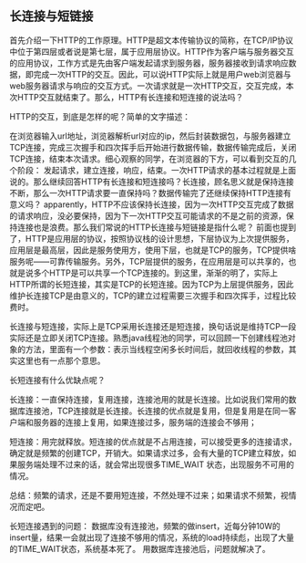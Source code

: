 ## 长连接与短链接



首先介绍一下HTTP的工作原理。HTTP是超文本传输协议的简称，在TCP/IP协议中位于第四层或者说是第七层，属于应用层协议。HTTP作为客户端与服务器交互的应用协议，工作方式是先由客户端发起请求到服务器，服务器接收到请求响应数据，即完成一次HTTP的交互。因此，可以说HTTP实际上就是用户web浏览器与web服务器请求与响应的交互方式。一次请求就是一次HTTP交互，交互完成，本次HTTP交互就结束了。那么，HTTP有长连接和短连接的说法吗？

HTTP的交互，到底是怎样的呢？简单的文字描述：

在浏览器输入url地址，浏览器解析url对应的ip，然后封装数据包，与服务器建立TCP连接，完成三次握手和四次挥手后开始进行数据传输，数据传输完成后，关闭TCP连接，结束本次请求。细心观察的同学，在浏览器的下方，可以看到交互的几个阶段： 发起请求，建立连接，响应，结束。一次HTTP请求的基本过程就是上面说的。那么继续回答HTTP有长连接和短连接吗？长连接，顾名思义就是保持连接不断，那么一次HTTP请求要一直保持吗？数据传输完了还继续保持HTTP连接有意义吗？ apparently，HTTP不应该保持长连接，因为一次HTTP交互完成了数据的请求响应，没必要保持，因为下一次HTTP交互可能请求的不是之前的资源，保持连接也是浪费。那么我们常说的HTTP长连接与短链接是指什么呢？ 前面也提到了，HTTP是应用层的协议，按照协议栈的设计思想，下层协议为上次提供服务，应用层是最高层，因此是服务使用方，使用下层，也就是TCP的服务，TCP提供啥服务呢——可靠传输服务。另外，TCP层提供的服务，在应用层是可以共享的，也就是说多个HTTP是可以共享一个TCP连接的。到这里，渐渐的明了，实际上HTTP所谓的长短连接，其实是TCP的长短连接。因为TCP为上层提供服务，因此维护长连接TCP是由意义的，TCP的建立过程需要三次握手和四次挥手，过程比较费时。

长连接与短连接，实际上是TCP采用长连接还是短连接，换句话说是维持TCP一段实际还是立即关闭TCP连接。熟悉java线程池的同学，可以回顾一下创建线程池对象的方法，里面有一个参数：表示当线程空闲多长时间后，就回收线程的参数，其实这里也有一点那个意思。

长短连接有什么优缺点呢？

长连接：一直保持连接，复用连接，连接池用的就是长连接。比如说我们常用的数据库连接池，TCP连接就是长连接。长连接的优点就是复用，但是复用是在同一客户端和服务器的连接上复用，如果连接过多，服务端的连接会不够用；

短连接：用完就释放。短连接的优点就是不占用连接，可以接受更多的连接请求，确定就是频繁的创建TCP，开销大。如果请求过多，会有大量的TCP建立释放，如果服务端处理不过来的话，就会常出现很多TIME_WAIT 状态，出现服务不可用的情况。

总结：频繁的请求，还是不要用短连接，不然处理不过来；如果请求不频繁，视情况而定吧。



长短连接遇到的问题： 数据库没有连接池，频繁的做insert，近每分钟10W的insert量，结果一会就出现了连接不够用的情况，系统的load持续彪，出现了大量的TIME_WAIT状态，系统基本死了。 用数据库连接池后，问题就解决了。





 





